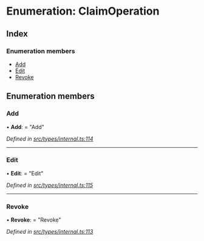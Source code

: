 # Enumeration: ClaimOperation

## Index

### Enumeration members

* [Add](_src_types_internal_.claimoperation.md#add)
* [Edit](_src_types_internal_.claimoperation.md#edit)
* [Revoke](_src_types_internal_.claimoperation.md#revoke)

## Enumeration members

###  Add

• **Add**: = "Add"

*Defined in [src/types/internal.ts:114](https://github.com/PolymathNetwork/polymesh-sdk/blob/2aa4a44/src/types/internal.ts#L114)*

___

###  Edit

• **Edit**: = "Edit"

*Defined in [src/types/internal.ts:115](https://github.com/PolymathNetwork/polymesh-sdk/blob/2aa4a44/src/types/internal.ts#L115)*

___

###  Revoke

• **Revoke**: = "Revoke"

*Defined in [src/types/internal.ts:113](https://github.com/PolymathNetwork/polymesh-sdk/blob/2aa4a44/src/types/internal.ts#L113)*
